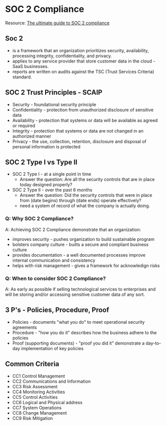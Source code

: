 # SOC 2 Compliance

Resource: [The ultimate guide to SOC 2 compliance](https://www.vendr.com/blog/soc-2-compliance-guide)

## Soc 2 
- is a framework that an organization prioritizes security, availability, processing integrity, confidentiality, and privacy.
- applies to any service provider that store customer data in the cloud - SaaS businesses.
- reports are written on audits against the TSC (Trust Services Criteria) standard. 

## SOC 2 Trust Principles - SCAIP
- Security - foundational security principle
- Confidentiality - protection from unauthorized disclosure of sensitive data
- Availability - protection that systems or data will be available as agreed or required
- Integrity - protection that systems or data are not changed in an authorized manner
- Privacy - the use, collection, retention, disclosure and disposal of personal information is protected

## SOC 2 Type I vs Type II
- SOC 2 Type I - at a single point in time
    - Answer the question: Are all the security controls that are in place today designed properly?
- SOC 2 Type II - over the past 6 months
    - Answer the question: Did the security controls that were in place from (date begins) through (date ends) operate effectively?
    - need a system of record of what the company is actually doing.

### Q: Why SOC 2 Compliance?
 A: Achieving SOC 2 Compliance demonstrate that an organization:
- improves security - pushes organization to build sustainable program
- bolsters company culture - builts a secure and compliant business culture
- provides documentation - a well documented processes improve internal communication and consistency
- helps with risk management - gives a framework for acknowledign risks

### Q: When to consider SOC 2 Compliance?
A: As early as possible if selling technological services to enterprises and will be storing and/or accessing sensitive customer data of any sort.

## 3 P's - Policies, Procedure, Proof
- Policies - documents "what you do" to meet operational security agreements
- Procedure - "how you do it" describes how the business adhere to the policies
- Proof (supporting documents) - "proof you did it" demonstrate a day-to-day implementation of key policies

## Common Criteria
- CC1 Control Management
- CC2 Communications and Information
- CC3 Risk Assessment
- CC4 Monitoring Activities
- CC5 Control Activities
- CC6 Logical and Physical address
- CC7 System Operations
- CC8 Change Management
- CC9 Risk Mitigation